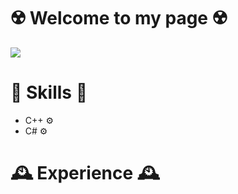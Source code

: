 # ☢️ Welcome to my page ☢️
![](https://imgur.com/gtzr6vq.png)

# 🥋 Skills 🥋

- С++  ⚙️
- C#   ⚙️

# 🕰️ Experience 🕰️

